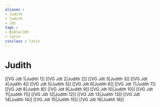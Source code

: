 ```yaml
---
aliases : 
- Judith
- Judith
- Jdt
tags : 
- Bible/Jdt
- latin
cssclass : latin
---
```


# Judith

[[VG Jdt 1|Judith 1]]
[[VG Jdt 2|Judith 2]]
[[VG Jdt 3|Judith 3]]
[[VG Jdt 4|Judith 4]]
[[VG Jdt 5|Judith 5]]
[[VG Jdt 6|Judith 6]]
[[VG Jdt 7|Judith 7]]
[[VG Jdt 8|Judith 8]]
[[VG Jdt 9|Judith 9]]
[[VG Jdt 10|Judith 10]]
[[VG Jdt 11|Judith 11]]
[[VG Jdt 12|Judith 12]]
[[VG Jdt 13|Judith 13]]
[[VG Jdt 14|Judith 14]]
[[VG Jdt 15|Judith 15]]
[[VG Jdt 16|Judith 16]]
